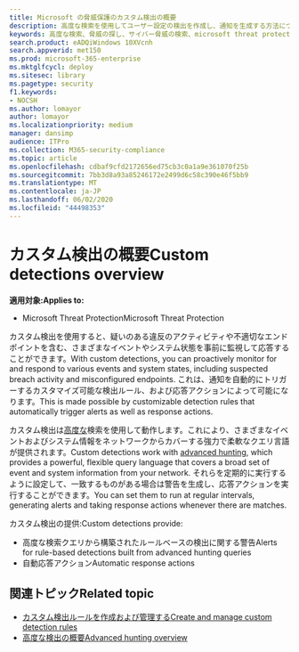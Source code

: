 ```yaml
---
title: Microsoft の脅威保護のカスタム検出の概要
description: 高度な検索を使用してユーザー設定の検出を作成し、通知を生成する方法について説明します。
keywords: 高度な検索、脅威の探し、サイバー脅威の検索、microsoft threat protection、microsoft 365、mtp、m365、search、query、テレメトリ、カスタム検出、スキーマ、kusto、microsoft 365、Microsoft Threat Protection
search.product: eADQiWindows 10XVcnh
search.appverid: met150
ms.prod: microsoft-365-enterprise
ms.mktglfcycl: deploy
ms.sitesec: library
ms.pagetype: security
f1.keywords:
- NOCSH
ms.author: lomayor
author: lomayor
ms.localizationpriority: medium
manager: dansimp
audience: ITPro
ms.collection: M365-security-compliance
ms.topic: article
ms.openlocfilehash: cdbaf9cfd2172656ed75cb3c0a1a9e361070f25b
ms.sourcegitcommit: 7bb3d8a93a85246172e2499d6c58c390e46f5bb9
ms.translationtype: MT
ms.contentlocale: ja-JP
ms.lasthandoff: 06/02/2020
ms.locfileid: "44498353"
---
```

# <a name="custom-detections-overview"></a><span data-ttu-id="bc513-104">カスタム検出の概要</span><span class="sxs-lookup"><span data-stu-id="bc513-104">Custom detections overview</span></span>

<span data-ttu-id="bc513-105">**適用対象:**</span><span class="sxs-lookup"><span data-stu-id="bc513-105">**Applies to:**</span></span>
- <span data-ttu-id="bc513-106">Microsoft Threat Protection</span><span class="sxs-lookup"><span data-stu-id="bc513-106">Microsoft Threat Protection</span></span>

<span data-ttu-id="bc513-107">カスタム検出を使用すると、疑いのある違反のアクティビティや不適切なエンドポイントを含む、さまざまなイベントやシステム状態を事前に監視して応答することができます。</span><span class="sxs-lookup"><span data-stu-id="bc513-107">With custom detections, you can proactively monitor for and respond to various events and system states, including suspected breach activity and misconfigured endpoints.</span></span> <span data-ttu-id="bc513-108">これは、通知を自動的にトリガーするカスタマイズ可能な検出ルール、および応答アクションによって可能になります。</span><span class="sxs-lookup"><span data-stu-id="bc513-108">This is made possible by customizable detection rules that automatically trigger alerts as well as response actions.</span></span>

<span data-ttu-id="bc513-109">カスタム検出は[高度な](advanced-hunting-overview.md)検索を使用して動作します。これにより、さまざまなイベントおよびシステム情報をネットワークからカバーする強力で柔軟なクエリ言語が提供されます。</span><span class="sxs-lookup"><span data-stu-id="bc513-109">Custom detections work with [advanced hunting](advanced-hunting-overview.md), which provides a powerful, flexible query language that covers a broad set of event and system information from your network.</span></span> <span data-ttu-id="bc513-110">それらを定期的に実行するように設定して、一致するものがある場合は警告を生成し、応答アクションを実行することができます。</span><span class="sxs-lookup"><span data-stu-id="bc513-110">You can set them to run at regular intervals, generating alerts and taking response actions whenever there are matches.</span></span>

<span data-ttu-id="bc513-111">カスタム検出の提供:</span><span class="sxs-lookup"><span data-stu-id="bc513-111">Custom detections provide:</span></span>
- <span data-ttu-id="bc513-112">高度な検索クエリから構築されたルールベースの検出に関する警告</span><span class="sxs-lookup"><span data-stu-id="bc513-112">Alerts for rule-based detections built from advanced hunting queries</span></span>
- <span data-ttu-id="bc513-113">自動応答アクション</span><span class="sxs-lookup"><span data-stu-id="bc513-113">Automatic response actions</span></span>

## <a name="related-topic"></a><span data-ttu-id="bc513-114">関連トピック</span><span class="sxs-lookup"><span data-stu-id="bc513-114">Related topic</span></span>
- [<span data-ttu-id="bc513-115">カスタム検出ルールを作成および管理する</span><span class="sxs-lookup"><span data-stu-id="bc513-115">Create and manage custom detection rules</span></span>](custom-detection-rules.md)
- [<span data-ttu-id="bc513-116">高度な検出の概要</span><span class="sxs-lookup"><span data-stu-id="bc513-116">Advanced hunting overview</span></span>](advanced-hunting-overview.md)